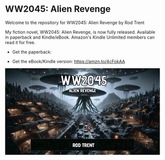 # WW2045: Alien Revenge

Welcome to the repository for WW2045: Alien Revenge by Rod Trent

My fiction novel, WW2045: Alien Revenge, is now fully released. Available in paperback and Kindle/eBook. Amazon's Kindle Unlimited members can read it for free.

* Get the paperback: 

* Get the eBook/Kindle version: https://amzn.to/4cFokAA 

<p align="center"><img src="https://github.com/rod-trent/WW2045/blob/main/Images/Wallpapers/WW2045_Wallpaper.png"></center></p>
